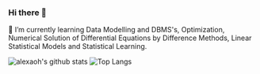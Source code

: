### Hi there 👋

🌱 I’m currently learning Data Modelling and DBMS's, Optimization, Numerical Solution of Differential Equations by Difference Methods, Linear Statistical Models and Statistical Learning. 

![alexaoh's github stats](https://github-readme-stats.vercel.app/api?username=alexaoh&hide=stars&count_private=true)
![Top Langs](https://github-readme-stats.vercel.app/api/top-langs/?username=alexaoh&hide=makefile&layout=compact&count_private=true&langs_count=8)

<!--
**alexaoh/alexaoh** is a ✨ _special_ ✨ repository because its `README.md` (this file) appears on your GitHub profile.

Here are some ideas to get you started:

- 🔭 I’m currently working on ...
- 👯 I’m looking to collaborate on ...
- 🤔 I’m looking for help with ...
- 💬 Ask me about ...
- 📫 How to reach me: ...
- 😄 Pronouns: ...
- ⚡ Fun fact: ...
-->
